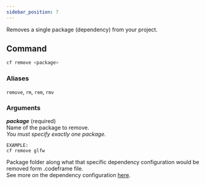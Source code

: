 ```yaml
---
sidebar_position: 7
---
```


Removes a single package (dependency) from your project.

## Command

```bash
cf remove <package>
```

### Aliases

`remove`, `rm`, `rem`, `rmv`

### Arguments

**_package_** (required)  
Name of the package to remove.  
_You must specify exactly one package._

```
EXAMPLE:
cf remove glfw
```

Package folder along what that specific dependency configuration would be removed form .codeframe file.  
See more on the dependency configuration [here](../config/dependencies.md).

